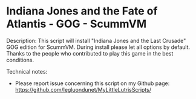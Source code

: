 # Indiana Jones and the Fate of Atlantis - GOG - ScummVM

Description:
This script will install "Indiana Jones and the Last Crusade" GOG edition for ScummVM.
During install please let all options by default.
Thanks to the people who contributed to play this game in the best conditions.

Technical notes:
- Please report issue concerning this script on my Github page:
https://github.com/legluondunet/MyLittleLutrisScripts/
